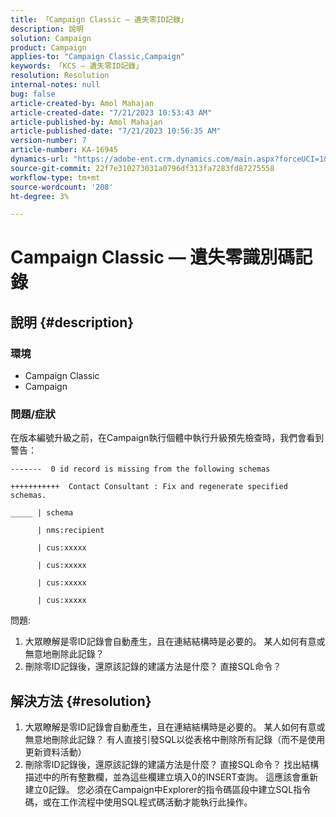 ```yaml
---
title: 「Campaign Classic — 遺失零ID記錄」
description: 說明
solution: Campaign
product: Campaign
applies-to: "Campaign Classic,Campaign"
keywords: 「KCS — 遺失零ID記錄」
resolution: Resolution
internal-notes: null
bug: false
article-created-by: Amol Mahajan
article-created-date: "7/21/2023 10:53:43 AM"
article-published-by: Amol Mahajan
article-published-date: "7/21/2023 10:56:35 AM"
version-number: 7
article-number: KA-16945
dynamics-url: "https://adobe-ent.crm.dynamics.com/main.aspx?forceUCI=1&pagetype=entityrecord&etn=knowledgearticle&id=8593aad9-b427-ee11-9966-6045bd0067ea"
source-git-commit: 22f7e310273031a0796df313fa7283fd87275558
workflow-type: tm+mt
source-wordcount: '208'
ht-degree: 3%

---
```


# Campaign Classic — 遺失零識別碼記錄

## 說明 {#description}


### <b>環境</b>

- Campaign Classic
- Campaign




### <b>問題/症狀</b>

在版本編號升級之前，在Campaign執行個體中執行升級預先檢查時，我們會看到警告：


```
-------  0 id record is missing from the following schemas

+++++++++++  Contact Consultant : Fix and regenerate specified schemas.

_____ | schema                   

      | nms:recipient            

      | cus:xxxxx     

      | cus:xxxxx         

      | cus:xxxxx        

      | cus:xxxxx
```


問題:

1. 大眾瞭解是零ID記錄會自動產生，且在連結結構時是必要的。 某人如何有意或無意地刪除此記錄？
2. 刪除零ID記錄後，還原該記錄的建議方法是什麼？ 直接SQL命令？



## 解決方法 {#resolution}


1. 大眾瞭解是零ID記錄會自動產生，且在連結結構時是必要的。 某人如何有意或無意地刪除此記錄？ 有人直接引發SQL以從表格中刪除所有記錄（而不是使用更新資料活動）
2. 刪除零ID記錄後，還原該記錄的建議方法是什麼？ 直接SQL命令？ 找出結構描述中的所有整數欄，並為這些欄建立填入0的INSERT查詢。 這應該會重新建立0記錄。 您必須在Campaign中Explorer的指令碼區段中建立SQL指令碼，或在工作流程中使用SQL程式碼活動才能執行此操作。

